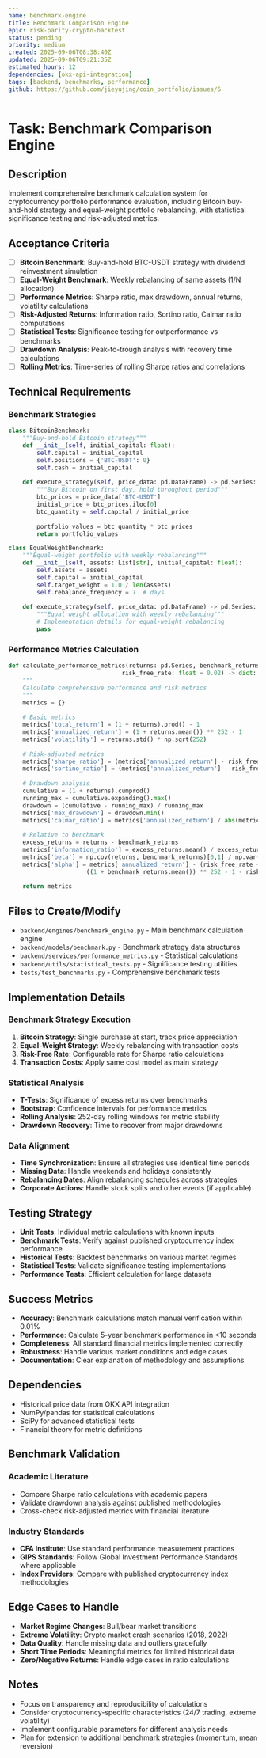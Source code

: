 ```yaml
---
name: benchmark-engine
title: Benchmark Comparison Engine
epic: risk-parity-crypto-backtest
status: pending
priority: medium
created: 2025-09-06T08:38:40Z
updated: 2025-09-06T09:21:35Z
estimated_hours: 12
dependencies: [okx-api-integration]
tags: [backend, benchmarks, performance]
github: https://github.com/jieyujing/coin_portfolio/issues/6
---
```


# Task: Benchmark Comparison Engine

## Description
Implement comprehensive benchmark calculation system for cryptocurrency portfolio performance evaluation, including Bitcoin buy-and-hold strategy and equal-weight portfolio rebalancing, with statistical significance testing and risk-adjusted metrics.

## Acceptance Criteria
- [ ] **Bitcoin Benchmark**: Buy-and-hold BTC-USDT strategy with dividend reinvestment simulation
- [ ] **Equal-Weight Benchmark**: Weekly rebalancing of same assets (1/N allocation)
- [ ] **Performance Metrics**: Sharpe ratio, max drawdown, annual returns, volatility calculations
- [ ] **Risk-Adjusted Returns**: Information ratio, Sortino ratio, Calmar ratio computations
- [ ] **Statistical Tests**: Significance testing for outperformance vs benchmarks
- [ ] **Drawdown Analysis**: Peak-to-trough analysis with recovery time calculations
- [ ] **Rolling Metrics**: Time-series of rolling Sharpe ratios and correlations

## Technical Requirements
### Benchmark Strategies
```python
class BitcoinBenchmark:
    """Buy-and-hold Bitcoin strategy"""
    def __init__(self, initial_capital: float):
        self.capital = initial_capital
        self.positions = {'BTC-USDT': 0}
        self.cash = initial_capital
    
    def execute_strategy(self, price_data: pd.DataFrame) -> pd.Series:
        """Buy Bitcoin on first day, hold throughout period"""
        btc_prices = price_data['BTC-USDT']
        initial_price = btc_prices.iloc[0]
        btc_quantity = self.capital / initial_price
        
        portfolio_values = btc_quantity * btc_prices
        return portfolio_values

class EqualWeightBenchmark:
    """Equal-weight portfolio with weekly rebalancing"""
    def __init__(self, assets: List[str], initial_capital: float):
        self.assets = assets
        self.capital = initial_capital
        self.target_weight = 1.0 / len(assets)
        self.rebalance_frequency = 7  # days
    
    def execute_strategy(self, price_data: pd.DataFrame) -> pd.Series:
        """Equal weight allocation with weekly rebalancing"""
        # Implementation details for equal-weight rebalancing
        pass
```

### Performance Metrics Calculation
```python
def calculate_performance_metrics(returns: pd.Series, benchmark_returns: pd.Series, 
                                risk_free_rate: float = 0.02) -> dict:
    """
    Calculate comprehensive performance and risk metrics
    """
    metrics = {}
    
    # Basic metrics
    metrics['total_return'] = (1 + returns).prod() - 1
    metrics['annualized_return'] = (1 + returns.mean()) ** 252 - 1
    metrics['volatility'] = returns.std() * np.sqrt(252)
    
    # Risk-adjusted metrics
    metrics['sharpe_ratio'] = (metrics['annualized_return'] - risk_free_rate) / metrics['volatility']
    metrics['sortino_ratio'] = (metrics['annualized_return'] - risk_free_rate) / downside_deviation(returns)
    
    # Drawdown analysis
    cumulative = (1 + returns).cumprod()
    running_max = cumulative.expanding().max()
    drawdown = (cumulative - running_max) / running_max
    metrics['max_drawdown'] = drawdown.min()
    metrics['calmar_ratio'] = metrics['annualized_return'] / abs(metrics['max_drawdown'])
    
    # Relative to benchmark
    excess_returns = returns - benchmark_returns
    metrics['information_ratio'] = excess_returns.mean() / excess_returns.std() * np.sqrt(252)
    metrics['beta'] = np.cov(returns, benchmark_returns)[0,1] / np.var(benchmark_returns)
    metrics['alpha'] = metrics['annualized_return'] - (risk_free_rate + metrics['beta'] * 
                      ((1 + benchmark_returns.mean()) ** 252 - 1 - risk_free_rate))
    
    return metrics
```

## Files to Create/Modify
- `backend/engines/benchmark_engine.py` - Main benchmark calculation engine
- `backend/models/benchmark.py` - Benchmark strategy data structures
- `backend/services/performance_metrics.py` - Statistical calculations
- `backend/utils/statistical_tests.py` - Significance testing utilities
- `tests/test_benchmarks.py` - Comprehensive benchmark tests

## Implementation Details
### Benchmark Strategy Execution
1. **Bitcoin Strategy**: Single purchase at start, track price appreciation
2. **Equal-Weight Strategy**: Weekly rebalancing with transaction costs
3. **Risk-Free Rate**: Configurable rate for Sharpe ratio calculations
4. **Transaction Costs**: Apply same cost model as main strategy

### Statistical Analysis
- **T-Tests**: Significance of excess returns over benchmarks
- **Bootstrap**: Confidence intervals for performance metrics
- **Rolling Analysis**: 252-day rolling windows for metric stability
- **Drawdown Recovery**: Time to recover from major drawdowns

### Data Alignment
- **Time Synchronization**: Ensure all strategies use identical time periods
- **Missing Data**: Handle weekends and holidays consistently
- **Rebalancing Dates**: Align rebalancing schedules across strategies
- **Corporate Actions**: Handle stock splits and other events (if applicable)

## Testing Strategy
- **Unit Tests**: Individual metric calculations with known inputs
- **Benchmark Tests**: Verify against published cryptocurrency index performance
- **Historical Tests**: Backtest benchmarks on various market regimes
- **Statistical Tests**: Validate significance testing implementations
- **Performance Tests**: Efficient calculation for large datasets

## Success Metrics
- **Accuracy**: Benchmark calculations match manual verification within 0.01%
- **Performance**: Calculate 5-year benchmark performance in <10 seconds
- **Completeness**: All standard financial metrics implemented correctly
- **Robustness**: Handle various market conditions and edge cases
- **Documentation**: Clear explanation of methodology and assumptions

## Dependencies
- Historical price data from OKX API integration
- NumPy/pandas for statistical calculations
- SciPy for advanced statistical tests
- Financial theory for metric definitions

## Benchmark Validation
### Academic Literature
- Compare Sharpe ratio calculations with academic papers
- Validate drawdown analysis against published methodologies
- Cross-check risk-adjusted metrics with financial literature

### Industry Standards
- **CFA Institute**: Use standard performance measurement practices
- **GIPS Standards**: Follow Global Investment Performance Standards where applicable
- **Index Providers**: Compare with published cryptocurrency index methodologies

## Edge Cases to Handle
- **Market Regime Changes**: Bull/bear market transitions
- **Extreme Volatility**: Crypto market crash scenarios (2018, 2022)
- **Data Quality**: Handle missing data and outliers gracefully
- **Short Time Periods**: Meaningful metrics for limited historical data
- **Zero/Negative Returns**: Handle edge cases in ratio calculations

## Notes
- Focus on transparency and reproducibility of calculations
- Consider cryptocurrency-specific characteristics (24/7 trading, extreme volatility)
- Implement configurable parameters for different analysis needs
- Plan for extension to additional benchmark strategies (momentum, mean reversion)
